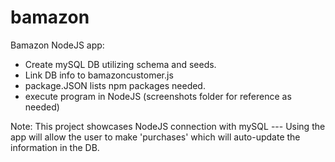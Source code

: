 # bamazon


Bamazon NodeJS app:

- Create mySQL DB utilizing schema and seeds. 
- Link DB info to bamazoncustomer.js
- package.JSON lists npm packages needed.
- execute program in NodeJS (screenshots folder for reference as needed)

Note: This project showcases NodeJS connection with mySQL --- Using the app will allow the user to make 'purchases' which will auto-update the information in the DB.


